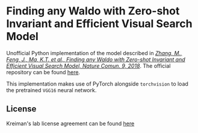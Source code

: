 # Finding any Waldo with Zero-shot Invariant and Efficient Visual Search Model

Unofficial Python implementation of the model described in *[Zhang, M., Feng, J., Ma, K.T. et al., Finding any Waldo with Zero-shot Invariant and Efficient Visual Search Model, Nature Comun. 9, 2018](https://www.nature.com/articles/s41467-018-06217-x)*. The official repository can be found [here](https://github.com/kreimanlab/VisualSearchZeroShot).

This implementation makes use of PyTorch alongside ```torchvision``` to load the pretrained ```VGG16``` neural network.

## License
Kreiman's lab license agreement can be found [here](http://klab.tch.harvard.edu/code/license_agreement.pdf)
